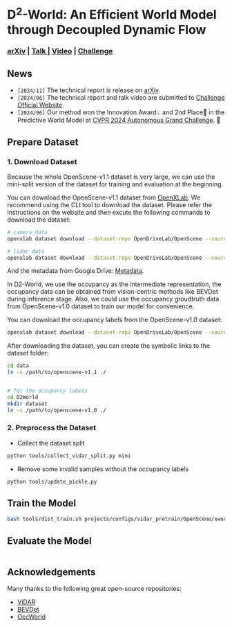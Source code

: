 # D$^2$-World: An Efficient World Model through Decoupled Dynamic Flow

### [arXiv](https://arxiv.org/abs/2411.17027) | [Talk ](https://opendrivelab.com/cvpr2024/workshop/)  | [Video](https://www.bilibili.com/video/BV19y411v71G/?vd_source=3994b9005446cf917459e6b861cba42b) | [Challenge](https://opendrivelab.com/challenge2024/#predictive_world_model)

## News
- `[2024/11]` The technical report is release on [arXiv](https://arxiv.org/abs/2411.17027).
- `[2024/06]` The technical report and talk video are submitted to [Challenge Official Website](https://opendrivelab.com/challenge2024/#predictive_world_model). 
- `[2024/06]` Our method won the Innovation Award💡 and 2nd Place🥈 in the Predictive World Model at [CVPR 2024 Autonomous Grand Challenge](https://opendrivelab.com/challenge2024/). 🎉


## Prepare Dataset
### 1. Download Dataset
Because the whole OpenScene-v1.1 dataset is very large, we can use the mini-split version of the dataset for training and evaluation at the beginning. 

You can download the OpenScene-v1.1 dataset from [OpenXLab](https://openxlab.org.cn/datasets/OpenDriveLab/OpenScene/cli/main). We recommend using the CLI tool to download the dataset. Please refer the instructions on the website and then excute the following commands to download the dataset:
```bash
# camera data
openxlab dataset download --dataset-repo OpenDriveLab/OpenScene --source-path /openscene-v1.1/openscene_sensor_mini_camera.tgz --target-path ./

# lidar data
openxlab dataset download --dataset-repo OpenDriveLab/OpenScene --source-path /openscene-v1.1/openscene_sensor_mini_lidar.tgz --target-path ./
```
And the metadata from Google Drive: [Metadata](https://drive.google.com/drive/folders/1MnRwhnEBsgZxbaleHxc3Gw7Ovc4I9az1).

In D2-World, we use the occupancy as the intermediate representation, the occupancy data can be obtained from vision-centric methods like BEVDet during inference stage. Also, we could use the occupancy groudtruth data from OpenScene-v1.0 dataset to train our model for convenience. 

You can download the occupancy labels from the OpenScene-v1.0 dataset:
```bash
openxlab dataset download --dataset-repo OpenDriveLab/OpenScene --source-path /openscene-v1.0/occupancy/mini/occ_mini.tar.gz --target-path ./
```

After downloading the dataset, you can create the symbolic links to the dataset folder:
```bash
cd data
ln -s /path/to/openscene-v1.1 ./


# for the occupancy labels
cd D2World
mkdir dataset
ln -s /path/to/openscene-v1.0 ./
```

### 2. Preprocess the Dataset
- Collect the dataset split
```bash
python tools/collect_vidar_split.py mini
```
- Remove some invalid samples without the occupancy labels
```bash
python tools/update_pickle.py
```

## Train the Model
```bash
bash tools/dist_train.sh projects/configs/vidar_pretrain/OpenScene/xworld_OpenScene_mini_1_8_3future_binary_new.py 8
```

## Evaluate the Model
```bash

```


## Acknowledgements
Many thanks to the following great open-source repositories:
+ [ViDAR](https://github.com/OpenDriveLab/ViDAR)
+ [BEVDet](https://github.com/HuangJunJie2017/BEVDet)
+ [OccWorld](https://github.com/wzzheng/OccWorld)